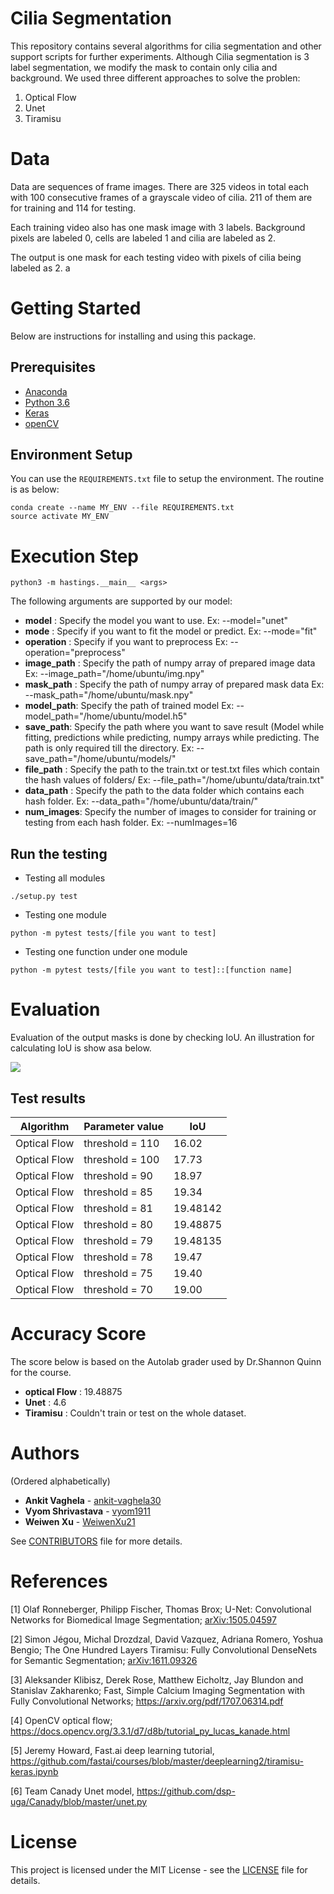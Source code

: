 # Cilia Segmentation

This repository contains several algorithms for cilia segmentation and other support scripts for further experiments. Although Cilia segmentation is 3 label segmentation, we modify the mask to contain only cilia and background. We used three different approaches to solve the problen:

1) Optical Flow
2) Unet
3) Tiramisu

# Data

Data are sequences of frame images. There are 325 videos in total each with 100 consecutive frames of a grayscale video of cilia. 211 of them are for training and 114 for testing.

Each training video also has one mask image with 3 labels. Background pixels are labeled 0, cells are labeled 1 and cilia are labeled as 2.

The output is one mask for each testing video with pixels of cilia being labeled as 2.
a
# Getting Started

Below are instructions for installing and using this package.

## Prerequisites

- [Anaconda](https://www.anaconda.com/)
- [Python 3.6](https://www.python.org/downloads/release/python-360/)
- [Keras](https://keras.io/#installation)
- [openCV](https://pypi.python.org/pypi/opencv-python)

## Environment Setup

You can use the `REQUIREMENTS.txt` file to setup the environment. The routine is as below:

```
conda create --name MY_ENV --file REQUIREMENTS.txt
source activate MY_ENV
```
# Execution Step
```
python3 -m hastings.__main__ <args>
```
The following arguments are supported by our model:
- **model** : Specify the model you want to use.
                  Ex: --model="unet"
- **mode** : Specify if you want to fit the model or predict.
                  Ex: --mode="fit"
- **operation** : Specify if you want to preprocess
                  Ex: --operation="preprocess"
- **image_path** : Specify the path of  numpy array of prepared image data
                  Ex: --image_path="/home/ubuntu/img.npy"
 - **mask_path** : Specify the path of numpy array of prepared mask data
                  Ex: --mask_path="/home/ubuntu/mask.npy"
 - **model_path**: Specify the path of trained model
                  Ex: --model_path="/home/ubuntu/model.h5"
 - **save_path**: Specify the path where you want to save result (Model while fitting, predictions while predicting, numpy arrays while predicting. The path is only required till the directory.
                  Ex: --save_path="/home/ubuntu/models/"
 - **file_path** : Specify the path to the train.txt or test.txt files which contain the hash values of folders/
                  Ex: --file_path="/home/ubuntu/data/train.txt"
 - **data_path** : Specify the path to the data folder which contains each hash folder.
                  Ex: --data_path="/home/ubuntu/data/train/"
 - **num_images**: Specify the number of images to consider for training or testing from each hash folder.
                  Ex: --numImages=16
    
## Run the testing

- Testing all modules
```
./setup.py test
```
- Testing one module
```
python -m pytest tests/[file you want to test]
```
- Testing one function under one module
```
python -m pytest tests/[file you want to test]::[function name]
```

# Evaluation

Evaluation of the output masks is done by checking IoU. An illustration for calculating IoU is show asa below.

![](https://www.pyimagesearch.com/wp-content/uploads/2016/09/iou_equation.png)

## Test results

Algorithm | Parameter value | IoU |
----------|-----------------|-----|
Optical Flow | threshold = 110 |16.02|
Optical Flow | threshold = 100 |17.73|
Optical Flow | threshold = 90  |18.97|
Optical Flow | threshold = 85  |19.34|
Optical Flow | threshold = 81  |19.48142|
Optical Flow | threshold = 80  |19.48875|
Optical Flow | threshold = 79  |19.48135|
Optical Flow | threshold = 78  |19.47|
Optical Flow | threshold = 75  |19.40|
Optical Flow | threshold = 70  |19.00|

# Accuracy Score
The score below is based on the Autolab grader used by Dr.Shannon Quinn for the course.
- **optical Flow** : 19.48875
- **Unet** : 4.6
- **Tiramisu** : Couldn't train or test on the whole dataset.

# Authors

(Ordered alphabetically)

- **Ankit Vaghela** - [ankit-vaghela30](https://github.com/ankit-vaghela30)
- **Vyom Shrivastava** - [vyom1911](https://github.com/vyom1911)
- **Weiwen Xu** - [WeiwenXu21](https://github.com/WeiwenXu21)

See [CONTRIBUTORS](https://github.com/dsp-uga/Hastings-p4/blob/master/CONTRIBUTORS.md) file for more details.

# References
[1] Olaf Ronneberger, Philipp Fischer, Thomas Brox; U-Net: Convolutional Networks for Biomedical Image Segmentation; [arXiv:1505.04597](https://arxiv.org/pdf/1707.06314.pdf)

[2] Simon Jégou, Michal Drozdzal, David Vazquez, Adriana Romero, Yoshua Bengio; The One Hundred Layers Tiramisu: Fully Convolutional DenseNets for Semantic Segmentation; [arXiv:1611.09326](https://arxiv.org/abs/1611.09326)

[3] Aleksander Klibisz, Derek Rose, Matthew Eicholtz, Jay Blundon and Stanislav Zakharenko; Fast, Simple Calcium Imaging Segmentation with Fully Convolutional Networks; https://arxiv.org/pdf/1707.06314.pdf

[4] OpenCV optical flow; https://docs.opencv.org/3.3.1/d7/d8b/tutorial_py_lucas_kanade.html

[5] Jeremy Howard, Fast.ai deep learning tutorial, https://github.com/fastai/courses/blob/master/deeplearning2/tiramisu-keras.ipynb

[6] Team Canady Unet model, https://github.com/dsp-uga/Canady/blob/master/unet.py

# License

This project is licensed under the MIT License - see the [LICENSE](https://github.com/dsp-uga/Hastings-p4/blob/master/LICENSE) file for details.

